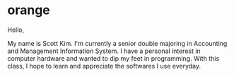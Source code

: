 # orange

Hello,

My name is Scott Kim. I'm currently a senior double majoring in Accounting and Management Information System. I have a personal interest in computer hardware and wanted to dip my feet in programming. With this class, I hope to learn and appreciate the softwares I use everyday. 
